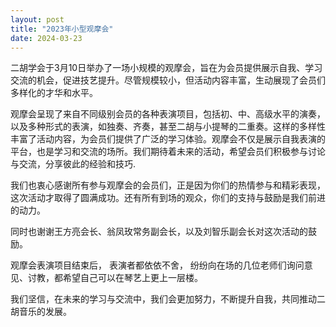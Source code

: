 ```yaml
---
layout: post
title: "2023年小型观摩会"
date: 2024-03-23
---
```

二胡学会于3月10日举办了一场小规模的观摩会，旨在为会员提供展示自我、学习交流的机会，促进技艺提升。尽管规模较小，但活动内容丰富，生动展现了会员们多样化的才华和水平。

观摩会呈现了来自不同级别会员的各种表演项目，包括初、中、高级水平的演奏，以及多种形式的表演，如独奏、齐奏，甚至二胡与小提琴的二重奏。这样的多样性丰富了活动内容，为会员们提供了广泛的学习体验。观摩会不仅是展示自我表演的平台，也是学习和交流的场所。我们期待着未来的活动，希望会员们积极参与讨论与交流，分享彼此的经验和技巧.

我们也衷心感谢所有参与观摩会的会员们，正是因为你们的热情参与和精彩表现，这次活动才取得了圆满成功。还有所有到场的观众，你们的支持与鼓励是我们前进的动力。

同时也谢谢王方亮会长、翁凤玫常务副会长，以及刘智乐副会长对这次活动的鼓励。

观摩会表演项目结束后， 表演者都依依不舍， 纷纷向在场的几位老师们询问意见、讨教，都希望自己可以在琴艺上更上一层楼。

我们坚信，在未来的学习与交流中，我们会更加努力，不断提升自我，共同推动二胡音乐的发展。
